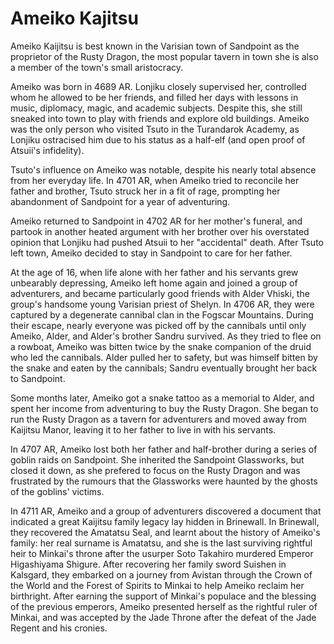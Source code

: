 # Ameiko Kajitsu


Ameiko Kaijitsu is best known in the Varisian town of Sandpoint as the proprietor of the Rusty Dragon, the most popular tavern in town she is also a member of the town's small aristocracy.

Ameiko was born in 4689 AR. Lonjiku closely supervised her, controlled whom he allowed to be her friends, and filled her days with lessons in music, diplomacy, magic, and academic subjects. Despite this, she still sneaked into town to play with friends and explore old buildings. Ameiko was the only person who visited Tsuto in the Turandarok Academy, as Lonjiku ostracised him due to his status as a half-elf (and open proof of Atsuii's infidelity).

Tsuto's influence on Ameiko was notable, despite his nearly total absence from her everyday life. In 4701 AR, when Ameiko tried to reconcile her father and brother, Tsuto struck her in a fit of rage, prompting her abandonment of Sandpoint for a year of adventuring.

Ameiko returned to Sandpoint in 4702 AR for her mother's funeral, and partook in another heated argument with her brother over his overstated opinion that Lonjiku had pushed Atsuii to her "accidental" death. After Tsuto left town, Ameiko decided to stay in Sandpoint to care for her father.

At the age of 16, when life alone with her father and his servants grew unbearably depressing, Ameiko left home again and joined a group of adventurers, and became particularly good friends with Alder Vhiski, the group's handsome young Varisian priest of Shelyn. In 4706 AR, they were captured by a degenerate cannibal clan in the Fogscar Mountains. During their escape, nearly everyone was picked off by the cannibals until only Ameiko, Alder, and Alder's brother Sandru survived. As they tried to flee on a rowboat, Ameiko was bitten twice by the snake companion of the druid who led the cannibals. Alder pulled her to safety, but was himself bitten by the snake and eaten by the cannibals; Sandru eventually brought her back to Sandpoint.

Some months later, Ameiko got a snake tattoo as a memorial to Alder, and spent her income from adventuring to buy the Rusty Dragon. She began to run the Rusty Dragon as a tavern for adventurers and moved away from Kaijitsu Manor, leaving it to her father to live in with his servants.

In 4707 AR, Ameiko lost both her father and half-brother during a series of goblin raids on Sandpoint. She inherited the Sandpoint Glassworks, but closed it down, as she prefered to focus on the Rusty Dragon and was frustrated by the rumours that the Glassworks were haunted by the ghosts of the goblins' victims.

In 4711 AR, Ameiko and a group of adventurers discovered a document that indicated a great Kaijitsu family legacy lay hidden in Brinewall. In Brinewall, they recovered the Amatatsu Seal, and learnt about the history of Ameiko's family: her real surname is Amatatsu, and she is the last surviving rightful heir to Minkai's throne after the usurper Soto Takahiro murdered Emperor Higashiyama Shigure. After recovering her family sword Suishen in Kalsgard, they embarked on a journey from Avistan through the Crown of the World and the Forest of Spirits to Minkai to help Ameiko reclaim her birthright. After earning the support of Minkai's populace and the blessing of the previous emperors, Ameiko presented herself as the rightful ruler of Minkai, and was accepted by the Jade Throne after the defeat of the Jade Regent and his cronies.